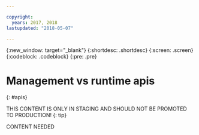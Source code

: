 ```yaml
---

copyright:
  years: 2017, 2018
lastupdated: "2018-05-07"

---
```


{:new_window: target="_blank"}
{:shortdesc: .shortdesc}
{:screen: .screen}
{:codeblock: .codeblock}
{:pre: .pre}


# Management vs runtime apis
{: #apis}

THIS CONTENT IS ONLY IN STAGING AND SHOULD NOT BE PROMOTED TO PRODUCTION!
{: tip}


CONTENT NEEDED
